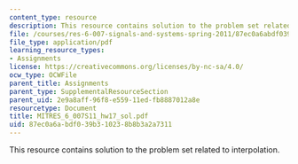 ```yaml
---
content_type: resource
description: This resource contains solution to the problem set related to interpolation.
file: /courses/res-6-007-signals-and-systems-spring-2011/87ec0a6abdf039b310238b8b3a2a7311_MITRES_6_007S11_hw17_sol.pdf
file_type: application/pdf
learning_resource_types:
- Assignments
license: https://creativecommons.org/licenses/by-nc-sa/4.0/
ocw_type: OCWFile
parent_title: Assignments
parent_type: SupplementalResourceSection
parent_uid: 2e9a8aff-96f8-e559-11ed-fb8887012a8e
resourcetype: Document
title: MITRES_6_007S11_hw17_sol.pdf
uid: 87ec0a6a-bdf0-39b3-1023-8b8b3a2a7311
---
```

This resource contains solution to the problem set related to interpolation.